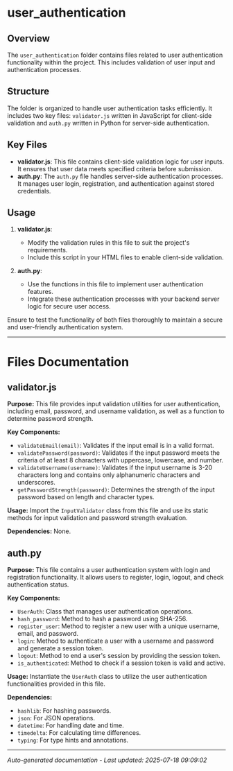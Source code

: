 # user_authentication

## Overview
The `user_authentication` folder contains files related to user authentication functionality within the project. This includes validation of user input and authentication processes.

## Structure
The folder is organized to handle user authentication tasks efficiently. It includes two key files: `validator.js` written in JavaScript for client-side validation and `auth.py` written in Python for server-side authentication.

## Key Files
- **validator.js**: This file contains client-side validation logic for user inputs. It ensures that user data meets specified criteria before submission.
- **auth.py**: The `auth.py` file handles server-side authentication processes. It manages user login, registration, and authentication against stored credentials.

## Usage
1. **validator.js**:
   - Modify the validation rules in this file to suit the project's requirements.
   - Include this script in your HTML files to enable client-side validation.

2. **auth.py**:
   - Use the functions in this file to implement user authentication features.
   - Integrate these authentication processes with your backend server logic for secure user access.

Ensure to test the functionality of both files thoroughly to maintain a secure and user-friendly authentication system.

---

# Files Documentation

## validator.js

**Purpose:** This file provides input validation utilities for user authentication, including email, password, and username validation, as well as a function to determine password strength.

**Key Components:**
- `validateEmail(email)`: Validates if the input email is in a valid format.
- `validatePassword(password)`: Validates if the input password meets the criteria of at least 8 characters with uppercase, lowercase, and number.
- `validateUsername(username)`: Validates if the input username is 3-20 characters long and contains only alphanumeric characters and underscores.
- `getPasswordStrength(password)`: Determines the strength of the input password based on length and character types.

**Usage:** Import the `InputValidator` class from this file and use its static methods for input validation and password strength evaluation.

**Dependencies:** None.

## auth.py

**Purpose:** This file contains a user authentication system with login and registration functionality. It allows users to register, login, logout, and check authentication status.

**Key Components:**
- `UserAuth`: Class that manages user authentication operations.
- `hash_password`: Method to hash a password using SHA-256.
- `register_user`: Method to register a new user with a unique username, email, and password.
- `login`: Method to authenticate a user with a username and password and generate a session token.
- `logout`: Method to end a user's session by providing the session token.
- `is_authenticated`: Method to check if a session token is valid and active.

**Usage:** Instantiate the `UserAuth` class to utilize the user authentication functionalities provided in this file.

**Dependencies:** 
- `hashlib`: For hashing passwords.
- `json`: For JSON operations.
- `datetime`: For handling date and time.
- `timedelta`: For calculating time differences.
- `typing`: For type hints and annotations.

---
*Auto-generated documentation - Last updated: 2025-07-18 09:09:02*
